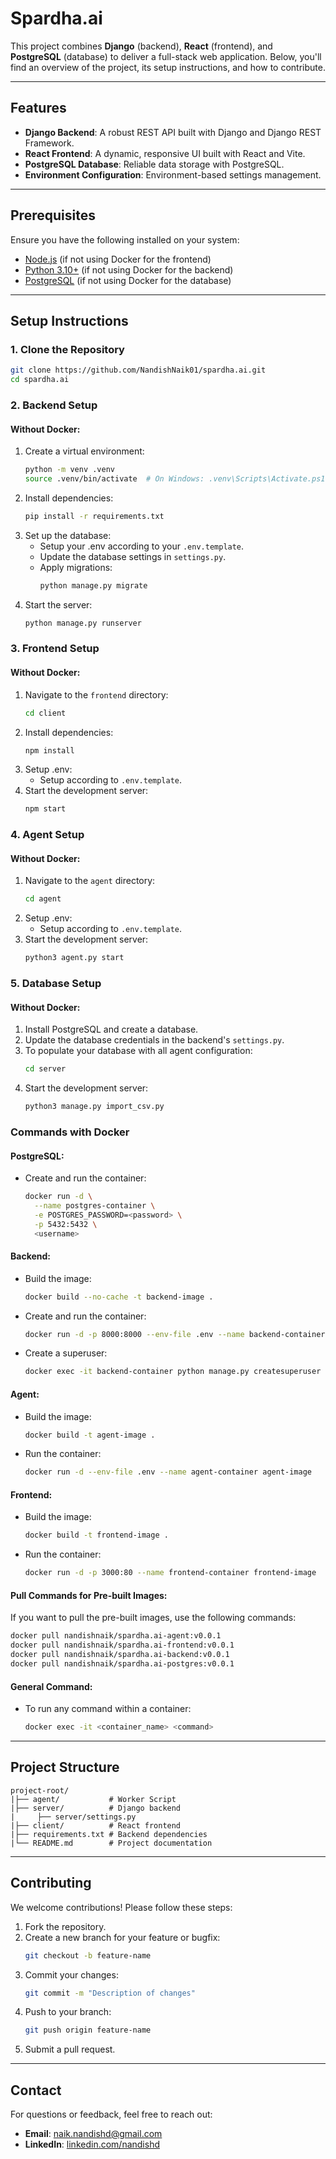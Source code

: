 # Spardha.ai

This project combines **Django** (backend), **React** (frontend), and **PostgreSQL** (database) to deliver a full-stack web application. Below, you'll find an overview of the project, its setup instructions, and how to contribute.

---

## Features

- **Django Backend**: A robust REST API built with Django and Django REST Framework.
- **React Frontend**: A dynamic, responsive UI built with React and Vite.
- **PostgreSQL Database**: Reliable data storage with PostgreSQL.
- **Environment Configuration**: Environment-based settings management.

---

## Prerequisites

Ensure you have the following installed on your system:

- [Node.js](https://nodejs.org/) (if not using Docker for the frontend)
- [Python 3.10+](https://www.python.org/) (if not using Docker for the backend)
- [PostgreSQL](https://www.postgresql.org/) (if not using Docker for the database)

---

## Setup Instructions

### 1. Clone the Repository

```bash
git clone https://github.com/NandishNaik01/spardha.ai.git
cd spardha.ai
```

### 2. Backend Setup

#### Without Docker:

1. Create a virtual environment:
   ```bash
   python -m venv .venv
   source .venv/bin/activate  # On Windows: .venv\Scripts\Activate.ps1
   ```
2. Install dependencies:
   ```bash
   pip install -r requirements.txt
   ```
3. Set up the database:
   - Setup your .env according to your `.env.template`.
   - Update the database settings in `settings.py`.
   - Apply migrations:
     ```bash
     python manage.py migrate
     ```
4. Start the server:
   ```bash
   python manage.py runserver
   ```

### 3. Frontend Setup

#### Without Docker:

1. Navigate to the `frontend` directory:
   ```bash
   cd client
   ```
2. Install dependencies:
   ```bash
   npm install
   ```
3. Setup .env:
   - Setup according to `.env.template`.
4. Start the development server:
   ```bash
   npm start
   ```

### 4. Agent Setup

#### Without Docker:

1. Navigate to the `agent` directory:
   ```bash
   cd agent
   ```
2. Setup .env:
   - Setup according to `.env.template`.
3. Start the development server:
   ```bash
   python3 agent.py start
   ```

### 5. Database Setup

#### Without Docker:

1. Install PostgreSQL and create a database.
2. Update the database credentials in the backend's `settings.py`.
3. To populate your database with all agent configuration:
   ```bash
   cd server
   ```
4. Start the development server:
   ```bash
   python3 manage.py import_csv.py
   ```

### Commands with Docker

#### PostgreSQL:

- Create and run the container:
  ```bash
  docker run -d \
    --name postgres-container \
    -e POSTGRES_PASSWORD=<password> \
    -p 5432:5432 \
    <username>
  ```

#### Backend:

- Build the image:
  ```bash
  docker build --no-cache -t backend-image .
  ```
- Create and run the container:
  ```bash
  docker run -d -p 8000:8000 --env-file .env --name backend-container backend-image
  ```
- Create a superuser:
  ```bash
  docker exec -it backend-container python manage.py createsuperuser
  ```

#### Agent:

- Build the image:
  ```bash
  docker build -t agent-image .
  ```
- Run the container:
  ```bash
  docker run -d --env-file .env --name agent-container agent-image
  ```

#### Frontend:

- Build the image:
  ```bash
  docker build -t frontend-image .
  ```
- Run the container:
  ```bash
  docker run -d -p 3000:80 --name frontend-container frontend-image
  ```

#### Pull Commands for Pre-built Images:

If you want to pull the pre-built images, use the following commands:

```bash
docker pull nandishnaik/spardha.ai-agent:v0.0.1
docker pull nandishnaik/spardha.ai-frontend:v0.0.1
docker pull nandishnaik/spardha.ai-backend:v0.0.1
docker pull nandishnaik/spardha.ai-postgres:v0.0.1
```

#### General Command:

- To run any command within a container:
  ```bash
  docker exec -it <container_name> <command>
  ```

---

## Project Structure

```
project-root/
|├── agent/           # Worker Script
|├── server/          # Django backend
|     ├── server/settings.py
|├── client/          # React frontend
|├── requirements.txt # Backend dependencies
|└── README.md        # Project documentation
```

---

## Contributing

We welcome contributions! Please follow these steps:

1. Fork the repository.
2. Create a new branch for your feature or bugfix:
   ```bash
   git checkout -b feature-name
   ```
3. Commit your changes:
   ```bash
   git commit -m "Description of changes"
   ```
4. Push to your branch:
   ```bash
   git push origin feature-name
   ```
5. Submit a pull request.

---

## Contact

For questions or feedback, feel free to reach out:

- **Email**: [naik.nandishd@gmail.com](mailto:naik.nandishd@gmail.com)
- **LinkedIn**: [linkedin.com/nandishd](https://www.linkedin.com/in/nandishd/)

